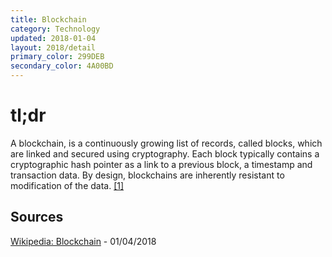 ```yaml
---
title: Blockchain
category: Technology
updated: 2018-01-04
layout: 2018/detail
primary_color: 299DEB
secondary_color: 4A00BD
---
```


# tl;dr

A blockchain, is a continuously growing list of records, called blocks, which are linked and secured using cryptography. Each block typically contains a cryptographic hash pointer as a link to a previous block, a timestamp and transaction data. By design, blockchains are inherently resistant to modification of the data. [[1]](#source-1)

## Sources

<a id="source-1" href="https://en.wikipedia.org/wiki/Blockchain">Wikipedia: Blockchain</a> - 01/04/2018